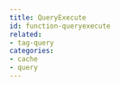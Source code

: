```yaml
---
title: QueryExecute
id: function-queryexecute
related:
- tag-query
categories:
- cache
- query
---
```

